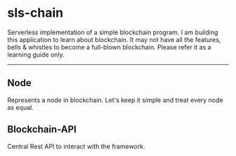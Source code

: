 # sls-chain

Serverless implementation of a simple blockchain program. I am building this application to learn about blockchain. It may not have all the features, bells & whistles to become a full-blown blockchain. Please refer it as a learning guide only.

---

## Node
Represents a node in blockchain. Let's keep it simple and treat every node as equal.

## Blockchain-API
Central Rest API to interact with the framework. 
